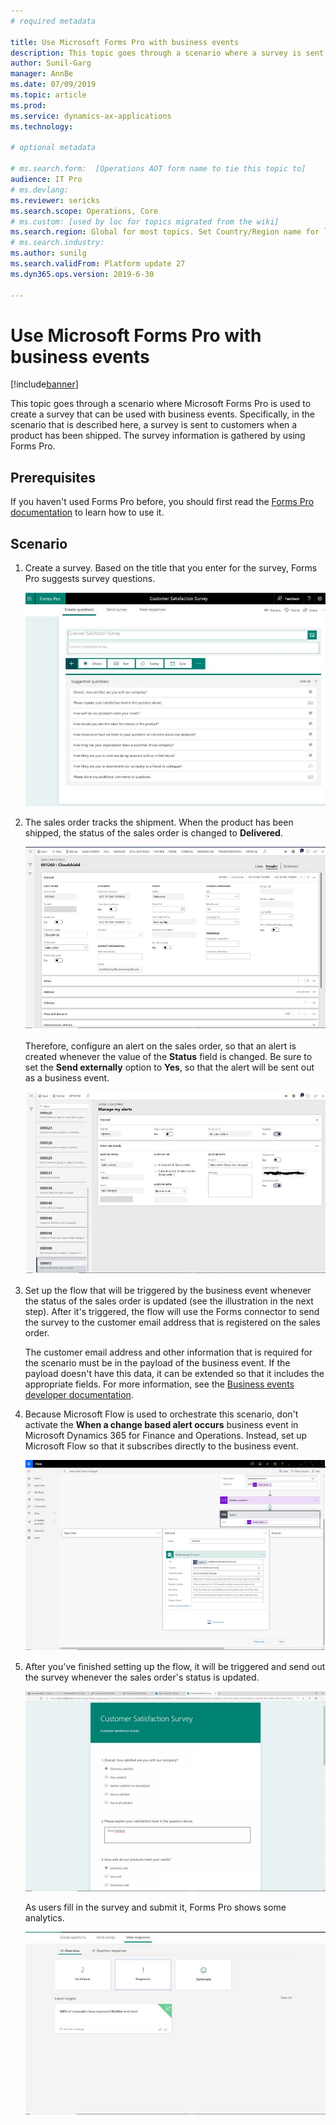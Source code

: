 ```yaml
---
# required metadata

title: Use Microsoft Forms Pro with business events
description: This topic goes through a scenario where a survey is sent to users when a product has been shipped. The survey information is gathered by using Microsoft Forms Pro.
author: Sunil-Garg
manager: AnnBe
ms.date: 07/09/2019
ms.topic: article
ms.prod: 
ms.service: dynamics-ax-applications
ms.technology: 

# optional metadata

# ms.search.form:  [Operations AOT form name to tie this topic to]
audience: IT Pro
# ms.devlang: 
ms.reviewer: sericks
ms.search.scope: Operations, Core
# ms.custom: [used by loc for topics migrated from the wiki]
ms.search.region: Global for most topics. Set Country/Region name for localizations
# ms.search.industry: 
ms.author: sunilg
ms.search.validFrom: Platform update 27
ms.dyn365.ops.version: 2019-6-30 

---
```


# Use Microsoft Forms Pro with business events

[!include[banner](../../includes/banner.md)]

This topic goes through a scenario where Microsoft Forms Pro is used to create a survey that can be used with business events. Specifically, in the scenario that is described here, a survey is sent to customers when a product has been shipped. The survey information is gathered by using Forms Pro.

## Prerequisites

If you haven't used Forms Pro before, you should first read the [Forms Pro documentation](https://docs.microsoft.com/forms-pro/) to learn how to use it.

## Scenario

1. Create a survey. Based on the title that you enter for the survey, Forms Pro suggests survey questions.

    ![Suggested survey questions in Forms Pro](../../media/Forms_Pro1.png)

2. The sales order tracks the shipment. When the product has been shipped, the status of the sales order is changed to **Delivered**.

    ![Sales order that has a status of Delivered](../../media/SalesOrder1.png)

    Therefore, configure an alert on the sales order, so that an alert is created whenever the value of the **Status** field is changed. Be sure to set the **Send externally** option to **Yes**, so that the alert will be sent out as a business event.

    ![Alert](../../media/Alerts1.png)

3. Set up the flow that will be triggered by the business event whenever the status of the sales order is updated (see the illustration in the next step). After it's triggered, the flow will use the Forms connector to send the survey to the customer email address that is registered on the sales order.

    The customer email address and other information that is required for the scenario must be in the payload of the business event. If the payload doesn't have this data, it can be extended so that it includes the appropriate fields. For more information, see the [Business events developer documentation](../business-events/business-events-dev-doc.md).

4. Because Microsoft Flow is used to orchestrate this scenario, don't activate the **When a change based alert occurs** business event in Microsoft Dynamics 365 for Finance and Operations. Instead, set up Microsoft Flow so that it subscribes directly to the business event.

    ![Flow](../../media/Flow1.png)

5. After you've finished setting up the flow, it will be triggered and send out the survey whenever the sales order's status is updated.

    ![Survey](../../media/Survey1.png)

    As users fill in the survey and submit it, Forms Pro shows some analytics.

    ![Survey analytics in Forms Pro](../../media/Forms_Pro2.png)

